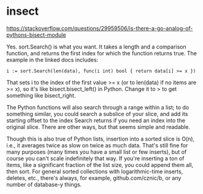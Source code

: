 # insect

https://stackoverflow.com/questions/29959506/is-there-a-go-analog-of-pythons-bisect-module

Yes. sort.Search() is what you want. It takes a length and a comparison function, and returns the first index for which the function returns true. The example in the linked docs includes:
```
i := sort.Search(len(data), func(i int) bool { return data[i] >= x })
```
That sets i to the index of the first value >= x (or to len(data) if no items are >= x), so it's like bisect.bisect_left() in Python. Change it to > to get something like bisect_right.

The Python functions will also search through a range within a list; to do something similar, you could search a subslice of your slice, and add its starting offset to the index Search returns if you need an index into the original slice. There are other ways, but that seems simple and readable.

Though this is also true of Python lists, insertion into a sorted slice is O(n), i.e., it averages twice as slow on twice as much data. That's still fine for many purposes (many times you have a small list or few inserts), but of course you can't scale indefinitely that way. If you're inserting a ton of items, like a significant fraction of the list size, you could append them all, then sort. For general sorted collections with logarithmic-time inserts, deletes, etc., there's always, for example, github.com/cznic/b, or any number of database-y things.